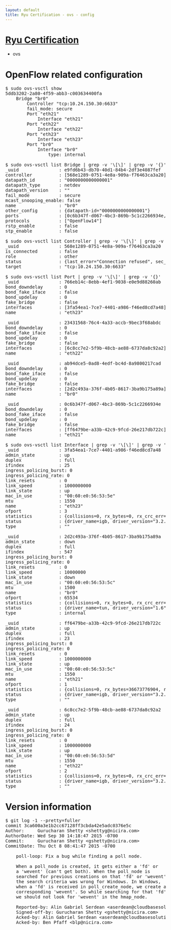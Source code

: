 ```yaml
---
layout: default
title: Ryu Certification - ovs - config
---
```

# [Ryu Certification](http://osrg.github.io/ryu/certification.html)
* ovs 

# OpenFlow related configuration
<pre>
$ sudo ovs-vsctl show
5ddb3202-2a80-4f59-abb3-c003634400fa
    Bridge "br0"
        Controller "tcp:10.24.150.30:6633"
        fail_mode: secure
        Port "eth21"
            Interface "eth21"
        Port "eth22"
            Interface "eth22"
        Port "eth23"
            Interface "eth23"
        Port "br0"
            Interface "br0"
                type: internal

$ sudo ovs-vsctl list Bridge | grep -v '\[\]' | grep -v '{}'
_uuid               : e9fd6b43-db70-40d1-84b4-2df3e4087fef
controller          : [568e1289-0751-4e8a-909a-f76463ca3a20]
datapath_id         : "0000000000000001"
datapath_type       : netdev
datapath_version    : "<built-in>"
fail_mode           : secure
mcast_snooping_enable: false
name                : "br0"
other_config        : {datapath-id="0000000000000001"}
ports               : [0c6b347f-d067-4bc3-869b-5c1c2266934e, 23431568-76c4-4a33-accb-9bec3f68abdc, 766eb14c-8ebb-4ef1-9038-e0e9d88260ab, ab94dce5-0ad8-4edf-bc4d-8a9800217cad]
protocols           : ["OpenFlow14"]
rstp_enable         : false
stp_enable          : false

$ sudo ovs-vsctl list Controller | grep -v '\[\]' | grep -v '{}'
_uuid               : 568e1289-0751-4e8a-909a-f76463ca3a20
is_connected        : false
role                : other
status              : {last_error="Connection refused", sec_since_connect="747", sec_since_disconnect="1", state=BACKOFF}
target              : "tcp:10.24.150.30:6633"

$ sudo ovs-vsctl list Port | grep -v '\[\]' | grep -v '{}'
_uuid               : 766eb14c-8ebb-4ef1-9038-e0e9d88260ab
bond_downdelay      : 0
bond_fake_iface     : false
bond_updelay        : 0
fake_bridge         : false
interfaces          : [3fa54ea1-7ce7-4401-a986-f46ed8cd7a48]
name                : "eth23"

_uuid               : 23431568-76c4-4a33-accb-9bec3f68abdc
bond_downdelay      : 0
bond_fake_iface     : false
bond_updelay        : 0
fake_bridge         : false
interfaces          : [6c8cc7e2-5f9b-48cb-ae88-6737da8c92a2]
name                : "eth22"

_uuid               : ab94dce5-0ad8-4edf-bc4d-8a9800217cad
bond_downdelay      : 0
bond_fake_iface     : false
bond_updelay        : 0
fake_bridge         : false
interfaces          : [2d2c493a-376f-4b05-8617-3ba9b175a89a]
name                : "br0"

_uuid               : 0c6b347f-d067-4bc3-869b-5c1c2266934e
bond_downdelay      : 0
bond_fake_iface     : false
bond_updelay        : 0
fake_bridge         : false
interfaces          : [ff6479be-a33b-42c9-9fcd-26e217db722c]
name                : "eth21"

$ sudo ovs-vsctl list Interface | grep -v '\[\]' | grep -v '{}'
_uuid               : 3fa54ea1-7ce7-4401-a986-f46ed8cd7a48
admin_state         : up
duplex              : full
ifindex             : 25
ingress_policing_burst: 0
ingress_policing_rate: 0
link_resets         : 0
link_speed          : 1000000000
link_state          : up
mac_in_use          : "00:60:e0:56:53:5e"
mtu                 : 1550
name                : "eth23"
ofport              : 3
statistics          : {collisions=0, rx_bytes=0, rx_crc_err=0, rx_dropped=0, rx_errors=0, rx_frame_err=0, rx_over_err=0, rx_packets=0, tx_bytes=2216008500, tx_dropped=0, tx_errors=0, tx_packets=1477339}
status              : {driver_name=igb, driver_version="3.2.10-k", firmware_version="2.10-9"}
type                : ""

_uuid               : 2d2c493a-376f-4b05-8617-3ba9b175a89a
admin_state         : down
duplex              : full
ifindex             : 547
ingress_policing_burst: 0
ingress_policing_rate: 0
link_resets         : 0
link_speed          : 10000000
link_state          : down
mac_in_use          : "00:60:e0:56:53:5c"
mtu                 : 1500
name                : "br0"
ofport              : 65534
statistics          : {collisions=0, rx_bytes=0, rx_crc_err=0, rx_dropped=0, rx_errors=0, rx_frame_err=0, rx_over_err=0, rx_packets=0, tx_bytes=0, tx_dropped=0, tx_errors=0, tx_packets=0}
status              : {driver_name=tun, driver_version="1.6", firmware_version="N/A"}
type                : internal

_uuid               : ff6479be-a33b-42c9-9fcd-26e217db722c
admin_state         : up
duplex              : full
ifindex             : 23
ingress_policing_burst: 0
ingress_policing_rate: 0
link_resets         : 0
link_speed          : 1000000000
link_state          : up
mac_in_use          : "00:60:e0:56:53:5c"
mtu                 : 1550
name                : "eth21"
ofport              : 1
statistics          : {collisions=0, rx_bytes=36673776904, rx_crc_err=0, rx_dropped=0, rx_errors=0, rx_frame_err=0, rx_over_err=0, rx_packets=24467416, tx_bytes=0, tx_dropped=0, tx_errors=0, tx_packets=0}
status              : {driver_name=igb, driver_version="3.2.10-k", firmware_version="2.10-9"}
type                : ""

_uuid               : 6c8cc7e2-5f9b-48cb-ae88-6737da8c92a2
admin_state         : up
duplex              : full
ifindex             : 24
ingress_policing_burst: 0
ingress_policing_rate: 0
link_resets         : 0
link_speed          : 1000000000
link_state          : up
mac_in_use          : "00:60:e0:56:53:5d"
mtu                 : 1550
name                : "eth22"
ofport              : 2
statistics          : {collisions=0, rx_bytes=0, rx_crc_err=0, rx_dropped=0, rx_errors=0, rx_frame_err=0, rx_over_err=0, rx_packets=0, tx_bytes=26665689172, tx_dropped=0, tx_errors=0, tx_packets=17785349}
status              : {driver_name=igb, driver_version="3.2.10-k", firmware_version="2.10-9"}
type                : ""
</pre>

# Version information
<pre>
$ git log -1 --pretty=fuller
commit 3ca600a3e1b2cc67128ff3cbda42e5adc0376e5c
Author:     Gurucharan Shetty &lt;shettyg@nicira.com&gt;
AuthorDate: Wed Sep 30 14:18:47 2015 -0700
Commit:     Gurucharan Shetty &lt;gshetty@nicira.com&gt;
CommitDate: Thu Oct 8 08:41:47 2015 -0700

    poll-loop: Fix a bug while finding a poll node.
    
    When a poll_node is created, it gets either a 'fd' or
    a 'wevent' &#40;can't get both&#41;. When the poll_node is
    searched for previous creations on that 'fd' or 'wevent',
    the search criteria was wrong for Windows. In Windows,
    when a 'fd' is received in poll_create_node, we create a
    corresponding 'wevent'. So while searching for that 'fd',
    we should not look for 'wevent' in the hmap_node.
    
    Reported-by: Alin Gabriel Serdean &lt;aserdean@cloudbasesolutions.com&gt;
    Signed-off-by: Gurucharan Shetty &lt;gshetty@nicira.com&gt;
    Acked-by: Alin Gabriel Serdean &lt;aserdean@cloudbasesolutions.com&gt;
    Acked-by: Ben Pfaff &lt;blp@nicira.com&gt;
</pre>
